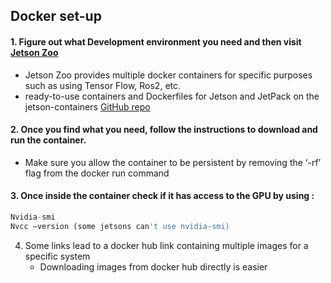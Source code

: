 ## Docker set-up
#### 1. Figure out what Development environment you need and then visit [Jetson Zoo](https://elinux.org/Jetson_Zoo#ROS)
- Jetson Zoo provides multiple docker containers for specific purposes such as using Tensor Flow, Ros2, etc.
- ready-to-use containers and Dockerfiles for Jetson and JetPack on the jetson-containers [GitHub repo](https://github.com/dusty-nv/jetson-containers)

#### 2. Once you find what you need, follow the instructions to download and run the container.
- Make sure you allow the container to be persistent by removing the ‘-rf’ flag from the docker run command
  
#### 3. Once inside the container check if it has access to the GPU by using :
  
  ```python
  Nvidia-smi
  Nvcc –version (some jetsons can't use nvidia-smi)
  ```

4. Some links lead to a docker hub link containing multiple images for a specific system
   - Downloading images from docker hub directly is easier	


